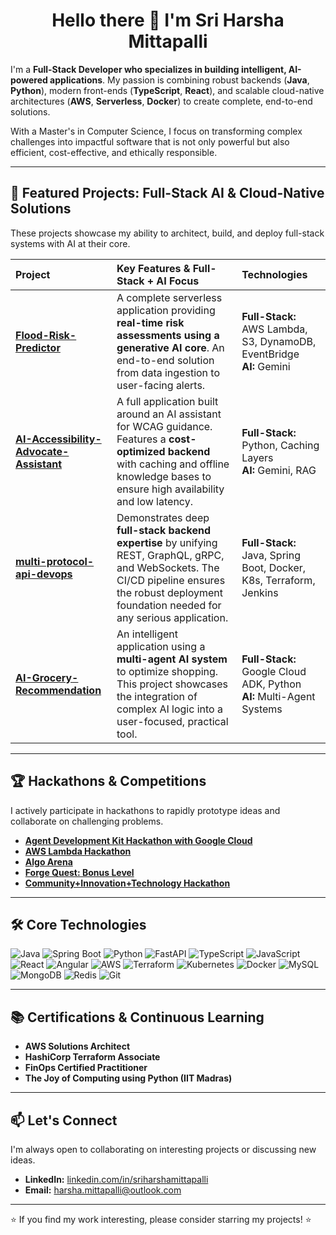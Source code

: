 <h1 align="center">Hello there 👋 I'm Sri Harsha Mittapalli</h1>

I'm a **Full-Stack Developer who specializes in building intelligent, AI-powered applications**. My passion is combining robust backends (**Java**, **Python**), modern front-ends (**TypeScript**, **React**), and scalable cloud-native architectures (**AWS**, **Serverless**, **Docker**) to create complete, end-to-end solutions.

With a Master's in Computer Science, I focus on transforming complex challenges into impactful software that is not only powerful but also efficient, cost-effective, and ethically responsible.

---

## 🚀 Featured Projects: Full-Stack AI & Cloud-Native Solutions

These projects showcase my ability to architect, build, and deploy full-stack systems with AI at their core.

| Project | Key Features & Full-Stack + AI Focus | Technologies |
| :--- | :--- | :--- |
| **[Flood-Risk-Predictor](https://github.com/sriharshamittapalli/Flood-Risk-Predictor)** | A complete serverless application providing **real-time risk assessments using a generative AI core**. An end-to-end solution from data ingestion to user-facing alerts. | **Full-Stack:** AWS Lambda, S3, DynamoDB, EventBridge <br/> **AI:** Gemini |
| **[AI-Accessibility-Advocate-Assistant](https://github.com/sriharshamittapalli/AI-Accessibility-Advocate-Assistant)** | A full application built around an AI assistant for WCAG guidance. Features a **cost-optimized backend** with caching and offline knowledge bases to ensure high availability and low latency. | **Full-Stack:** Python, Caching Layers <br/> **AI:** Gemini, RAG |
| **[multi-protocol-api-devops](https://github.com/sriharshamittapalli/multi-protocol-api-devops)** | Demonstrates deep **full-stack backend expertise** by unifying REST, GraphQL, gRPC, and WebSockets. The CI/CD pipeline ensures the robust deployment foundation needed for any serious application. | **Full-Stack:** Java, Spring Boot, Docker, K8s, Terraform, Jenkins |
| **[AI-Grocery-Recommendation](https://github.com/sriharshamittapalli/AI-Grocery-Recommendation)**| An intelligent application using a **multi-agent AI system** to optimize shopping. This project showcases the integration of complex AI logic into a user-focused, practical tool. | **Full-Stack:** Google Cloud ADK, Python <br/> **AI:** Multi-Agent Systems|

---

## 🏆 Hackathons & Competitions
I actively participate in hackathons to rapidly prototype ideas and collaborate on challenging problems.

- **[Agent Development Kit Hackathon with Google Cloud](https://googlecloudmultiagents.devpost.com/)**
- **[AWS Lambda Hackathon](https://awslambdahackathon.devpost.com/)**
- **[Algo Arena](https://algoarena.devpost.com/)**
- **[Forge Quest: Bonus Level](https://forgequest.devpost.com/)**
- **[Community+Innovation+Technology Hackathon](https://business.csuohio.edu/entrepreneurship/communityinnovationtechnology-hackathon)**

---

## 🛠️ Core Technologies

![Java](https://img.shields.io/badge/Java-ED8B00?style=for-the-badge&logo=openjdk&logoColor=white)
![Spring Boot](https://img.shields.io/badge/Spring_Boot-6DB33F?style=for-the-badge&logo=spring&logoColor=white)
![Python](https://img.shields.io/badge/Python-3776AB?style=for-the-badge&logo=python&logoColor=white)
![FastAPI](https://img.shields.io/badge/FastAPI-009688?style=for-the-badge&logo=fastapi&logoColor=white)
![TypeScript](https://img.shields.io/badge/TypeScript-3178C6?style=for-the-badge&logo=typescript&logoColor=white)
![JavaScript](https://img.shields.io/badge/JavaScript-F7DF1E?style=for-the-badge&logo=javascript&logoColor=black)
![React](https://img.shields.io/badge/React-61DAFB?style=for-the-badge&logo=react&logoColor=black)
![Angular](https://img.shields.io/badge/Angular-DD0031?style=for-the-badge&logo=angular&logoColor=white)
![AWS](https://img.shields.io/badge/AWS-232F3E?style=for-the-badge&logo=amazon-aws&logoColor=white)
![Terraform](https://img.shields.io/badge/Terraform-7B42BC?style=for-the-badge&logo=terraform&logoColor=white)
![Kubernetes](https://img.shields.io/badge/Kubernetes-326CE5?style=for-the-badge&logo=kubernetes&logoColor=white)
![Docker](https://img.shields.io/badge/Docker-2496ED?style=for-the-badge&logo=docker&logoColor=white)
![MySQL](https://img.shields.io/badge/MySQL-4479A1?style=for-the-badge&logo=mysql&logoColor=white)
![MongoDB](https://img.shields.io/badge/MongoDB-4EA94B?style=for-the-badge&logo=mongodb&logoColor=white)
![Redis](https://img.shields.io/badge/Redis-DC382D?style=for-the-badge&logo=redis&logoColor=white)
![Git](https://img.shields.io/badge/Git-F05032?style=for-the-badge&logo=git&logoColor=white)

---

## 📚 Certifications & Continuous Learning
- **AWS Solutions Architect**
- **HashiCorp Terraform Associate**
- **FinOps Certified Practitioner**
- **The Joy of Computing using Python (IIT Madras)**

---

## 📫 Let's Connect
I'm always open to collaborating on interesting projects or discussing new ideas.

- **LinkedIn:** [linkedin.com/in/sriharshamittapalli](https://www.linkedin.com/in/sriharshamittapalli/)
- **Email:** [harsha.mittapalli@outlook.com](mailto:harsha.mittapalli@outlook.com)

---

⭐ If you find my work interesting, please consider starring my projects! ⭐

